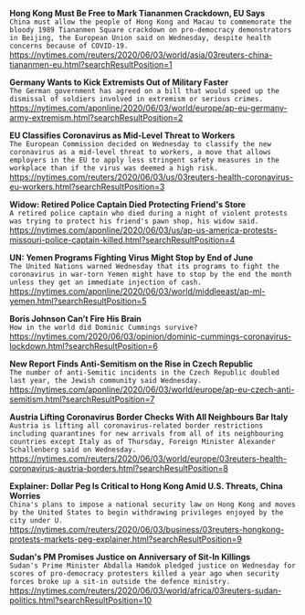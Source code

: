 **Hong Kong Must Be Free to Mark Tiananmen Crackdown, EU Says**\
`China must allow the people of Hong Kong and Macau to commemorate the bloody 1989 Tiananmen Square crackdown on pro-democracy demonstrators in Beijing, the European Union said on Wednesday, despite health concerns because of COVID-19.`\
https://nytimes.com/reuters/2020/06/03/world/asia/03reuters-china-tiananmen-eu.html?searchResultPosition=1

**Germany Wants to Kick Extremists Out of Military Faster**\
`The German government has agreed on a bill that would speed up the dismissal of soldiers involved in extremism or serious crimes.`\
https://nytimes.com/aponline/2020/06/03/world/europe/ap-eu-germany-army-extremism.html?searchResultPosition=2

**EU Classifies Coronavirus as Mid-Level Threat to Workers**\
`The European Commission decided on Wednesday to classify the new coronavirus as a mid-level threat to workers, a move that allows employers in the EU to apply less stringent safety measures in the workplace than if the virus was deemed a high risk.`\
https://nytimes.com/reuters/2020/06/03/us/03reuters-health-coronavirus-eu-workers.html?searchResultPosition=3

**Widow: Retired Police Captain Died Protecting Friend's Store**\
`A retired police captain who died during a night of violent protests was trying to protect his friend's pawn shop, his widow said.`\
https://nytimes.com/aponline/2020/06/03/us/ap-us-america-protests-missouri-police-captain-killed.html?searchResultPosition=4

**UN: Yemen Programs Fighting Virus Might Stop by End of June**\
`The United Nations warned Wednesday that its programs to fight the coronavirus in war-torn Yemen might have to stop by the end the month unless they get an immediate injection of cash. `\
https://nytimes.com/aponline/2020/06/03/world/middleeast/ap-ml-yemen.html?searchResultPosition=5

**Boris Johnson Can’t Fire His Brain**\
`How in the world did Dominic Cummings survive?`\
https://nytimes.com/2020/06/03/opinion/dominic-cummings-coronavirus-lockdown.html?searchResultPosition=6

**New Report Finds Anti-Semitism on the Rise in Czech Republic**\
`The number of anti-Semitic incidents in the Czech Republic doubled last year, the Jewish community said Wednesday.`\
https://nytimes.com/aponline/2020/06/03/world/europe/ap-eu-czech-anti-semitism.html?searchResultPosition=7

**Austria Lifting Coronavirus Border Checks With All Neighbours Bar Italy**\
`Austria is lifting all coronavirus-related border restrictions including quarantines for new arrivals from all of its neighbouring countries except Italy as of Thursday, Foreign Minister Alexander Schallenberg said on Wednesday.`\
https://nytimes.com/reuters/2020/06/03/world/europe/03reuters-health-coronavirus-austria-borders.html?searchResultPosition=8

**Explainer: Dollar Peg Is Critical to Hong Kong Amid U.S. Threats, China Worries**\
`China's plans to impose a national security law on Hong Kong and moves by the United States to begin withdrawing privileges enjoyed by the city under U.`\
https://nytimes.com/reuters/2020/06/03/business/03reuters-hongkong-protests-markets-peg-explainer.html?searchResultPosition=9

**Sudan's PM Promises Justice on Anniversary of Sit-In Killings**\
`Sudan's Prime Minister Abdalla Hamdok pledged justice on Wednesday for scores of pro-democracy protesters killed a year ago when security forces broke up a sit-in outside the defence ministry.`\
https://nytimes.com/reuters/2020/06/03/world/africa/03reuters-sudan-politics.html?searchResultPosition=10

